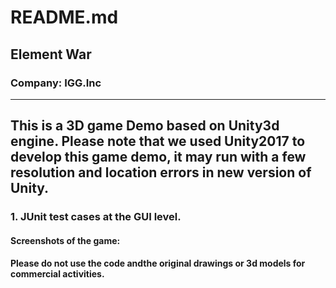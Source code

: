 # README.md
## **Element War**
### **Company: IGG.Inc**
----------------------

## This is a 3D game Demo based on Unity3d engine. Please note that we used Unity2017 to develop this game demo, it may run with a few resolution and location errors in new version of Unity.

###  1. JUnit test cases at the GUI level.

#### Screenshots of the game:



#### Please do not use the code andthe original drawings or 3d models for commercial activities.

